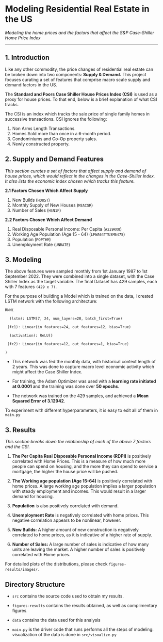 # **Modeling Residential Real Estate in the US**
_Modeling the home prices and the factors that affect the S&P Case-Shiller Home Price Index_ 
*****
## **1. Introduction**
Like any other commodity, the price changes of residential real estate can be broken down into two components: **Supply & Demand.** This project focuses curating a set of features that comprise macro scale supply and demand factors in the US.  

The **Standard and Poors Case Shiller House Prices Index (CSI)** is used as a proxy for house prices. To that end, below is a brief explanation of what CSI tracks.

The CSI is an index which tracks the sale price of single family homes in successive transactions. 
CSI ignores the following:

1. Non Arms Length Transactions.
2. Homes Sold more than once in a 6-month period. 
3. Condominiums and Co-Op property sales. 
4. Newly constructed property.

  
## **2. Supply and Demand Features**
_This section curates a set of factors that affect supply and demand of house prices, which would reflect in the changes in the Case-Shiller Index. It also lists the economic index chosen which tracks this feature._

**2.1   Factors Chosen Which Affect Supply**

1.  New Builds (`HOUST`)
2.  Monthly Supply of New Houses (`MSACSR`)
4.  Number of Sales (`HSN1F`)


**2.2   Factors Chosen Which Affect Demand**

1.  Real Disposable Personal Income: Per Capita (`A229RX0`)
2. Working Age Population (Age 15 - 64) (`LFWA64TTUSM647S`)
3. Population (`POPTHM`) 
4. Unemployment Rate (`UNRATE`)

## **3. Modeling**
The above features were sampled monthly from 1st January 1987 to 1st September 2022. They were combined into a single dataset, with the Case Shiller Index as the target variable. 
The final Dataset has 429 samples, each with 7 features `(429 x 7)`. 

For the purpose of building a Model which is trained on the data, I created LSTM network with the following architecture:

``RNN(``

``  (lstm): LSTM(7, 24, num_layers=20, batch_first=True)``

`` (fc1): Linear(in_features=24, out_features=12, bias=True)``

``  (activation): ReLU()``

`` (fc2): Linear(in_features=12, out_features=1, bias=True)``

``)``

* This network was fed the monthly data, with historical context length of 2 years. This was done to capture macro level economic activity which might affect the Case Shiller Index.

* For training, the Adam Optimizer was used with a **learning rate initiated at 0.0001** and the training was done over **50 epochs**.

* The network was trained on the 429 samples, and achieved a **Mean Squared Error of 3.12942**.

To experiment with different hyperparameters, it is easy to edit all of them in `main.py`


## **3. Results**
_This section breaks down the relationship of each of the above 7 factors and the CSI._
1. **The Per Capita Real Disposable Personal Income (RDPI)** is positively correlated with Home Prices. This is a measure of how much more people can spend on housing, and the more they can spend to service a mortgage, the higher the house price will be pushed. 
2. **The Working age population (Age 15-64)** is positively correlated with home prices. A large working age population implies a larger population with steady employment and incomes. This would result in a larger demand for housing.
3. **Population** is also positively correlated with demand.
4. **Unemployment Rate** is negatively correlated with home prices. This negative correlation appears to be nonlinear, however. 

5. **New Builds:** A higher amount of new construction is negatively correlated to home prices, as it is indicative of a higher rate of supply.
6. **Number of Sales:** A large number of sales is indicative of how many units are leaving the market. A higher number of sales is positively correlated with Home prices. 

For detailed plots of the distributions, please check `figures-results/images/`.

## **Directory Structure**

* `src` contains the source code used to obtain my results.

* `figures-results` contains the results obtained, as well as complimentary figures.

* `data` contains the data used for this analysis

* `main.py` is the driver code that runs performs all the steps of modeling. visualization of the data is done in `src/visualize.py`

